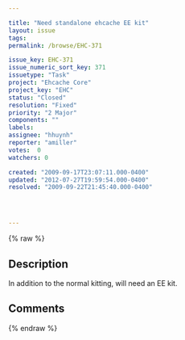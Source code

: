 ```yaml
---

title: "Need standalone ehcache EE kit"
layout: issue
tags: 
permalink: /browse/EHC-371

issue_key: EHC-371
issue_numeric_sort_key: 371
issuetype: "Task"
project: "Ehcache Core"
project_key: "EHC"
status: "Closed"
resolution: "Fixed"
priority: "2 Major"
components: ""
labels: 
assignee: "hhuynh"
reporter: "amiller"
votes:  0
watchers: 0

created: "2009-09-17T23:07:11.000-0400"
updated: "2012-07-27T19:59:54.000-0400"
resolved: "2009-09-22T21:45:40.000-0400"




---
```


{% raw %}

## Description

<div markdown="1" class="description">

In addition to the normal kitting, will need an EE kit.

</div>

## Comments



{% endraw %}
